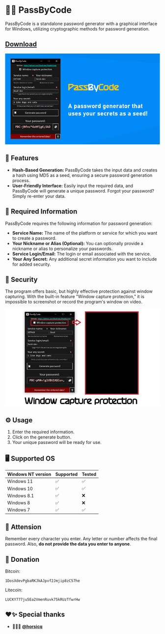 # 🔐🌐 PassByCode

PassByCode is a standalone password generator with a graphical interface for Windows, utilizing cryptographic methods for password generation. 

## [Download](https://github.com/DosX-dev/PassByCode/releases/tag/Builds)
![](gui.jpg)

## 🚀 Features
- **Hash-Based Generation:** PassByCode takes the input data and creates a hash using MD5 as a seed, ensuring a secure password generation process.
- **User-Friendly Interface:** Easily input the required data, and PassByCode will generate a unique password. Forgot your password? Simply re-enter your data.

## 📝 Required Information
PassByCode requires the following information for password generation:
- **Service Name:** The name of the platform or service for which you want to create a password.
- **Your Nickname or Alias (Optional):** You can optionally provide a nickname or alias to personalize your passwords.
- **Service Login/Email:** The login or email associated with the service.
- **Your Any Secret:** Any additional secret information you want to include for added security.

## 🔏 Security
The program offers basic, but highly effective protection against window capturing. With the built-in feature "Window capture protection," it is impossible to screenshot or record the program's window on video.

![](capture-protection.jpg)

## ⚙️ Usage
1. Enter the required information.
2. Click on the generate button.
3. Your unique password will be ready for use.

## 🖥 Supported OS
| Windows NT version    | Supported  | Tested |
|-----------------------|------------|--------|
| Windows 11            | ✅         | ✅      |
| Windows 10            | ✅         | ✅      |
| Windows 8.1           | ✅         | ❌      |
| Windows 8             | ✅         | ❌      |
| Windows 7             | ✅         | ✅      |


## 🔴 Attension
Remember every character you enter. Any letter or number affects the final password.
Also, **do not provide the data you enter to anyone**.

## 🤝 Donation
Bitcoin:
```BTC
1DosXdevPgbaRKJkAJpvf2Jmjip8zC57he
```
Litecoin:
```LTC
LUCKY777ju5Ea2VmenRuvk75kRUzTfwrHw
```

## ❤️✨ Special thanks
 * 👨🏼‍💻 **[@horsicq](https://github.com/horsicq)**

